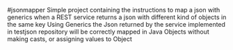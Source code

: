 #jsonmapper
Simple project containing the instructions to map a json with generics when a REST service returns a json with different kind of objects in the same key
Using Generics the Json returned by the service implemented in testjson repository will be correctly mapped in Java Objects without making casts, or assigning values to Object
